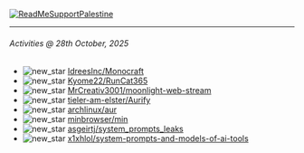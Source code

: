 [![ReadMeSupportPalestine](https://github.com/Safouene1/support-palestine-banner/blob/master/banner-support.svg)](https://github.com/Safouene1/support-palestine-banner)

---

<!--RECENT_ACTIVITY:last_update-->
###### Activities @ 28th October, 2025
<!--RECENT_ACTIVITY:last_update_end-->

<!--RECENT_ACTIVITY:start-->
- ![new_star](https://cdn.jsdelivr.net/gh/Readme-Workflows/Readme-Icons@main/icons/octicons/StarredRepositoryYellow.svg) [IdreesInc/Monocraft](https://github.com/IdreesInc/Monocraft)<br>
- ![new_star](https://cdn.jsdelivr.net/gh/Readme-Workflows/Readme-Icons@main/icons/octicons/StarredRepositoryYellow.svg) [Kyome22/RunCat365](https://github.com/Kyome22/RunCat365)<br>
- ![new_star](https://cdn.jsdelivr.net/gh/Readme-Workflows/Readme-Icons@main/icons/octicons/StarredRepositoryYellow.svg) [MrCreativ3001/moonlight-web-stream](https://github.com/MrCreativ3001/moonlight-web-stream)<br>
- ![new_star](https://cdn.jsdelivr.net/gh/Readme-Workflows/Readme-Icons@main/icons/octicons/StarredRepositoryYellow.svg) [tieler-am-elster/Aurify](https://github.com/tieler-am-elster/Aurify)<br>
- ![new_star](https://cdn.jsdelivr.net/gh/Readme-Workflows/Readme-Icons@main/icons/octicons/StarredRepositoryYellow.svg) [archlinux/aur](https://github.com/archlinux/aur)<br>
- ![new_star](https://cdn.jsdelivr.net/gh/Readme-Workflows/Readme-Icons@main/icons/octicons/StarredRepositoryYellow.svg) [minbrowser/min](https://github.com/minbrowser/min)<br>
- ![new_star](https://cdn.jsdelivr.net/gh/Readme-Workflows/Readme-Icons@main/icons/octicons/StarredRepositoryYellow.svg) [asgeirtj/system_prompts_leaks](https://github.com/asgeirtj/system_prompts_leaks)<br>
- ![new_star](https://cdn.jsdelivr.net/gh/Readme-Workflows/Readme-Icons@main/icons/octicons/StarredRepositoryYellow.svg) [x1xhlol/system-prompts-and-models-of-ai-tools](https://github.com/x1xhlol/system-prompts-and-models-of-ai-tools)<br>
<!--RECENT_ACTIVITY:end-->
